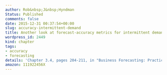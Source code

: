 ```yaml
---
author: Rob&nbsp;J&nbsp;Hyndman
Status: Published
comments: false
date: 2015-12-31 00:37:54+00:00
slug: accuracy-intermittent-demand
title: Another look at forecast-accuracy metrics for intermittent demand
wordpress_id: 2449
kind: chapter
tags:
- accuracy
- forecasting
details: 'Chapter 3.4, pages 204-211, in "Business Forecasting: Practical Problems and Solutions", John Wiley & Sons'
amazon: 111922456X 
---
```

